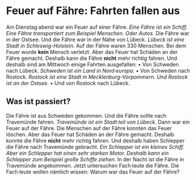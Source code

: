 # Feuer auf Fähre: Fahrten fallen aus

Am Dienstag·abend war ein Feuer auf einer Fähre.  *Eine Fähre ist ein Schiff.*   *Eine Fähre transportiert zum Beispiel Menschen.*  *Oder Autos.*  Die Fähre war in der Ostsee. Und die Fähre war in der Nähe von Lübeck.  *Lübeck ist eine Stadt in Schleswig-Holstein.*  Auf der Fähre waren 330 Menschen. Bei dem Feuer wurde **kein** Mensch verletzt. Aber das Feuer hat Schäden an der Fähre gemacht. Deshalb kann die Fähre **nicht** mehr richtig fahren. Und deshalb sind am Mittwoch einige Fahrten ausgefallen: • Von Schweden nach Lübeck.  *Schweden ist ein Land in Nord·europa.*  • Von Schweden nach Rostock.  *Rostock ist eine Stadt in Mecklenburg-Vorpommern.*   *Und Rostock ist an der Ostsee.*  • Und von Rostock nach Lübeck. 

## Was ist passiert?
Die Fähre ist aus Schweden gekommen. Und die Fähre sollte nach Travemünde fahren.  *Travemünde ist ein Stadt·teil von Lübeck.*  Dann war ein Feuer auf der Fähre. Die Menschen auf der Fähre konnten das Feuer löschen. Aber das Feuer hat Schäden an der Fähre gemacht. Deshalb konnte die Fähre **nicht** mehr richtig fahren. Und deshalb haben Schlepper die Fähre nach Travemünde gebracht.  *Ein Schlepper ist ein kleines Schiff.*   *Aber ein Schlepper hat einen sehr starken Motor.*   *Deshalb kann ein Schlepper zum Beispiel große Schiffe ziehen.*  In der Nacht ist die Fähre in Travemünde angekommen. 
Jetzt untersuchen Fach·leute die Fähre. Die Fach·leute wollen nämlich wissen: Warum war das Feuer auf der Fähre? 
